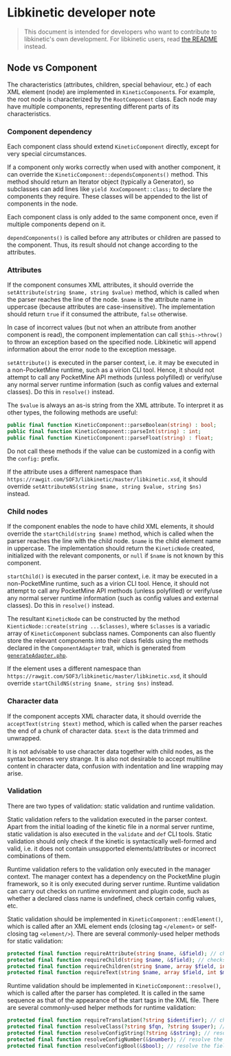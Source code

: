 # Libkinetic developer note

> This document is intended for developers who want to contribute to libkinetic's own development. For libkinetic users, read [the README](README.md) instead.

## Node vs Component
The characteristics (attributes, children, special behaviour, etc.) of each XML element (node) are implemented in `KineticComponent`s. For example, the root node is characterized by the `RootComponent` class. Each node may have multiple components, representing different parts of its characteristics.

### Component dependency
Each component class should extend `KineticComponent` directly, except for very special circumstances.

If a component only works correctly when used with another component, it can override the `KineticComponent::dependsComponents()` method. This method should return an Iterator object (typically a Generator), so subclasses can add lines like `yield XxxComponent::class;` to declare the components they require. These classes will be appended to the list of components in the node.

Each component class is only added to the same component once, even if multiple components depend on it.

`dependComponents()` is called before any attributes or children are passed to the component. Thus, its result should not change according to the attributes.

### Attributes
If the component consumes XML attributes, it should override the `setAttribute(string $name, string $value)` method, which is called when the parser reaches the line of the node. `$name` is the attribute name in uppercase (because attributes are case-insensitive). The implementation should return `true` if it consumed the attribute, `false` otherwise.

In case of incorrect values (but not when an attribute from another component is read), the component implementation can call `$this->throw()` to throw an exception based on the specified node. Libkinetic will append information about the error node to the exception message.

`setAttribute()` is executed in the parser context, i.e. it may be executed in a non-PocketMine runtime, such as a virion CLI tool. Hence, it should not attempt to call any PocketMine API methods (unless polyfilled) or verify/use any normal server runtime information (such as config values and external classes). Do this in `resolve()` instead.

The `$value` is always an as-is string from the XML attribute. To interpret it as other types, the following methods are useful:

```php
public final function KineticComponent::parseBoolean(string) : bool;
public final function KineticComponent::parseInt(string) : int;
public final function KineticComponent::parseFloat(string) : float;
```

Do not call these methods if the value can be customized in a config with the `config:` prefix.

If the attribute uses a different namespace than `https://rawgit.com/SOF3/libkinetic/master/libkinetic.xsd`, it should override `setAttributeNS(string $name, string $value, string $ns)` instead.

### Child nodes
If the component enables the node to have child XML elements, it should override the `startChild(string $name)` method, which is called when the parser reaches the line with the child node. `$name` is the child element name in uppercase. The implementation should return the `KineticNode` created, initialized with the relevant components, or `null` if `$name` is not known by this component.

`startChild()` is executed in the parser context, i.e. it may be executed in a non-PocketMine runtime, such as a virion CLI tool. Hence, it should not attempt to call any PocketMine API methods (unless polyfilled) or verify/use any normal server runtime information (such as config values and external classes). Do this in `resolve()` instead.

The resultant `KineticNode` can be constructed by the method `KienticNode::create(string ...$classes)`, where `$classes` is a variadic array of `KineticComponent` subclass names. Components can also fluently store the relevant components into their class fields using the methods declared in the `ComponentAdapter` trait, which is generated from [`generateAdapter.php`](tools/generateAdapter.php).

If the element uses a different namespace than `https://rawgit.com/SOF3/libkinetic/master/libkinetic.xsd`, it should override `startChildNS(string $name, string $ns)` instead.

### Character data
If the component accepts XML character data, it should override the `acceptText(string $text)` method, which is called when the parser reaches the end of a chunk of character data. `$text` is the data trimmed and unwrapped.

It is not advisable to use character data together with child nodes, as the syntax becomes very strange. It is also not desirable to accept multiline content in character data, confusion with indentation and line wrapping may arise.


### Validation
There are two types of validation: static validation and runtime validation.

Static validation refers to the validation executed in the parser context. Apart from the initial loading of the kinetic file in a normal server runtime, static validation is also executed in the `validate` and `def` CLI tools. Static validation should only check if the kinetic is syntactically well-formed and valid, i.e. it does not contain unsupported elements/attributes or incorrect combinations of them.

Runtime validation refers to the validation only executed in the manager context. The manager context has a dependency on the PocketMine plugin framework, so it is only executed during server runtime. Runtime validation can carry out checks on runtime environment and plugin code, such as whether a declared class name is undefined, check certain config values, etc.

Static validation should be implemented in `KineticComponent::endElement()`, which is called after an XML element ends (closing tag `</element>` or self-closing tag `<element/>`). There are several commonly-used helper methods for static validation:

```php
protected final function requireAttribute(string $name, &$field); // checks if $field is set; throw "Required attribute $name missing" if not set
protected final function requireChild(string $name, &$field); // checks if $field is set; throw "Required child $name missing" if not set
protected final function requireChildren(string $name, array $field, int $min, int $max = PHP_INT_MAX); // checks if $field contains an array of [$min, $max] elements; throw "Required child $name missing" if not set
protected final function requireText(string $name, array $field, int $min, int $max = PHP_INT_MAX); // checks if $field is set; throw exception if not set
```

Runtime validation should be implemented in `KineticComponent::resolve()`, which is called after the parser has completed. It is called in the same sequence as that of the appearance of the start tags in the XML file. There are several commonly-used helper methods for runtime validation:

```php
protected final function requireTranslation(?string $identifier); // check if the translation $identifier is either null or defined in the translation provider (KineticAdapterBase::hasMessage())
protected final function resolveClass(?string $fqn, ?string $super); // check if the class exists according to the libkinetic Instantiable notation and implements the interface $super
protected final function resolveConfigString(?string &$string); // resolve the field $string into a string from config if it starts with `config:`
protected final function resolveConfigNumber(&$number); // resolve the field $number into a number from config if it starts with `config:`, otherwise parse it
protected final function resolveConfigBool(&$bool); // resolve the field $bool into a boolean from config if it starts with `config:`, otherwise prase it
```
